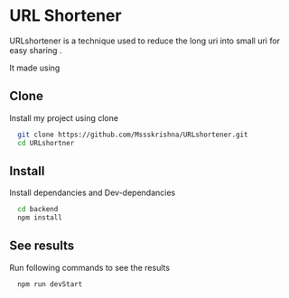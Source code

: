 
# URL Shortener

URLshortener is a technique used to reduce the long uri into small uri for easy sharing .

It made using


## Clone

Install my project using clone

```bash
  git clone https://github.com/Mssskrishna/URLshortener.git
  cd URLshortner
```
## Install 

Install dependancies and Dev-dependancies

```bash
  cd backend
  npm install
```

## See results

Run following commands to see the results

```bash
  npm run devStart
```